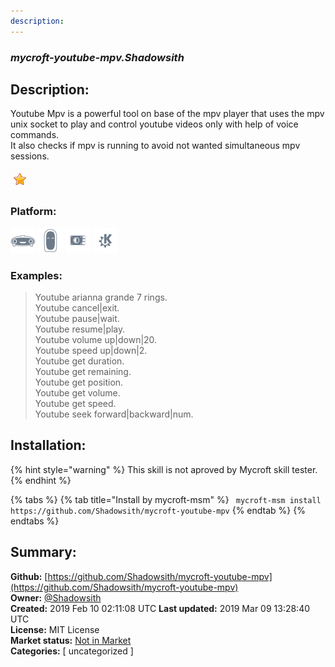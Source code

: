 ```yaml
---
description: 
---
```


### _mycroft-youtube-mpv.Shadowsith_  
## Description:  
Youtube Mpv is a powerful tool on base of the mpv player that uses the mpv unix
socket to play and control youtube videos only with help of voice commands.<br>
It also checks if mpv is running to avoid not wanted simultaneous mpv sessions.  
  
![](../.gitbook/assets/star.png)  
  
### Platform:  
 ![Mark I](../.gitbook/assets/mark-1-icon.png)  ![Mark II](../.gitbook/assets/mark-2-icon.png)  ![Picroft](../.gitbook/assets/picroft-icon.png)  ![plasmoid](../.gitbook/assets/kde.png)   
### Examples:  
> Youtube arianna grande 7 rings.  
> Youtube cancel|exit.  
> Youtube pause|wait.  
> Youtube resume|play.  
> Youtube volume up|down|20.  
> Youtube speed up|down|2.  
> Youtube get duration.  
> Youtube get remaining.  
> Youtube get position.  
> Youtube get volume.  
> Youtube get speed.  
> Youtube seek forward|backward|num.  
  
## Installation:  
{% hint style="warning" %}
This skill is not aproved by Mycroft skill tester.
{% endhint %}
    
{% tabs %}
{% tab title="Install by mycroft-msm" %}
``` mycroft-msm install https://github.com/Shadowsith/mycroft-youtube-mpv```
{% endtab %}
  {% endtabs %}
    
## Summary:  
**Github:** [https://github.com/Shadowsith/mycroft-youtube-mpv](https://github.com/Shadowsith/mycroft-youtube-mpv)  
**Owner:** [@Shadowsith](https://github.com/Shadowsith)  
**Created:** 2019 Feb 10 02:11:08 UTC  **Last updated:** 2019 Mar 09 13:28:40 UTC  
**License:** MIT License  
**Market status:** [Not in Market](https://market.mycroft.ai/skill/)  
**Categories:** [ uncategorized ]   
